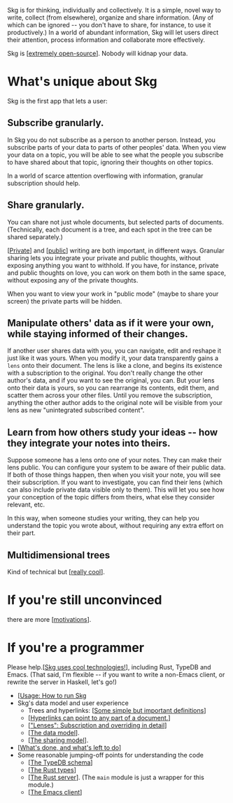 Skg is for thinking, individually and collectively. It is a simple, novel way to write, collect (from elsewhere), organize and share information. (Any of which can be ignored -- you don't have to share, for instance, to use it productively.) In a world of abundant information, Skg will let users direct their attention, process information and collaborate more effectively.

Skg is [[extremely open-source](LICENSE.md)]. Nobody will kidnap your data.
# What's unique about Skg
Skg is the first app that lets a user:
## Subscribe granularly.
In Skg you do not subscribe as a person to another person. Instead, you subscribe parts of your data to parts of other peoples' data. When you view your data on a topic, you will be able to see what the people you subscribe to have shared about that topic, ignoring their thoughts on other topics.

In a world of scarce attention overflowing with information, granular subscription should help.
## Share granularly.
You can share not just whole documents, but selected parts of documents. (Technically, each document is a tree, and each spot in the tree can be shared separately.)

[[Private](private-writing.md)] and [[public](public-writing.md)] writing are both important, in different ways. Granular sharing lets you integrate your private and public thoughts, without exposing anything you want to withhold. If you have, for instance, private and public thoughts on love, you can work on them both in the same space, without exposing any of the private thoughts.

When you want to view your work in "public mode" (maybe to share your screen) the private parts will be hidden.
## Manipulate others' data as if it were your own, while staying informed of their changes.
If another user shares data with you, you can navigate, edit and reshape it just like it was yours. When you modify it, your data transparently gains a `lens` onto their document. The lens is like a clone, and begins its existence with a subscription to the original. You don't really change the other author's data, and if you want to see the original, you can. But your lens onto their data is yours, so you can rearrange its contents, edit them, and scatter them across your other files. Until you remove the subscription, anything the other author adds to the original note will be visible from your lens as new "unintegrated subscribed content".
## Learn from how others study your ideas -- how they integrate your notes into theirs.
Suppose someone has a lens onto one of your notes. They can make their lens public. You can configure your system to be aware of their public data. If both of those things happen, then when you visit your note, you will see their subscription. If you want to investigate, you can find their lens (which can also include private data visible only to them). This will let you see how your conception of the topic differs from theirs, what else they consider relevant, etc.

In this way, when someone studies your writing, they can help you understand the topic you wrote about, without requiring any extra effort on their part.
## Multidimensional trees
Kind of technical but [[really cool](docs/multidimensional-trees.md)].
# If you're still unconvinced
there are more [[motivations](MOTIVATIONS.md)].
# If you're a programmer
Please help.[[Skg uses cool technologies!](docs/cool-tech-in-skg.md)], including Rust, TypeDB and Emacs. (That said, I'm flexible -- if you want to write a non-Emacs client, or rewrite the server in Haskell, let's go!)

- [[Usage: How to run Skg](docs/usage.md)
- Skg's data model and user experience
  - Trees and hyperlinks: [[Some simple but important definitions](docs/vocabulary.md)]
  - [[Hyperlinks can point to any part of a document.](docs/hyperlinks.md)]
  - [["Lenses": Subscription and overriding in detail](docs/lenses.md)]
  - [[The data model](docs/data-model.md)].
  - [[The sharing model](docs/sharing-model.md)].
- [[What's done, and what's left to do](docs/progress.md)]
- Some reasonable jumping-off points for understanding the code
  - [[The TypeDB schema](schema.tql)]
  - [[The Rust types](rust/types.rs)]
  - [[The Rust server](rust/serve.rs)]. (The `main` module is just a wrapper for this module.)
  - [[The Emacs client](elisp/client.el)]
